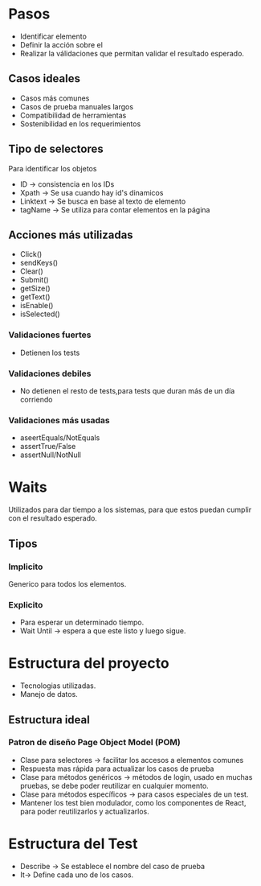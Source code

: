 # Pasos

- Identificar elemento
- Definir la acción sobre el
- Realizar la válidaciones que permitan validar el resultado esperado.

## Casos ideales

- Casos más comunes
- Casos de prueba manuales largos
- Compatibilidad de herramientas
- Sostenibilidad en los requerimientos

## Tipo de selectores

Para identificar los objetos

- ID -> consistencia en los IDs
- Xpath -> Se usa cuando hay id's dinamicos
- Linktext -> Se busca en base al texto de elemento
- tagName -> Se utiliza para contar elementos en la página

## Acciones más utilizadas

- Click()
- sendKeys()
- Clear()
- Submit()
- getSize()
- getText()
- isEnable()
- isSelected()

### Validaciones fuertes

- Detienen los tests

### Validaciones debiles

- No detienen el resto de tests,para tests que duran más de un día corriendo

### Validaciones más usadas

- aseertEquals/NotEquals
- assertTrue/False
- assertNull/NotNull

# Waits

Utilizados para dar tiempo a los sistemas, para que estos puedan cumplir con el resultado esperado.

## Tipos

### Implicito

Generico para todos los elementos.

### Explicito

- Para esperar un determinado tiempo.
- Wait Until -> espera a que este listo y luego sigue.

# Estructura del proyecto

- Tecnologias utilizadas.
- Manejo de datos.

## Estructura ideal

### Patron de diseño Page Object Model (POM)

- Clase para selectores -> facilitar los accesos a elementos comunes
- Respuesta mas rápida para actualizar los casos de prueba
- Clase para métodos genéricos -> métodos de login, usado en muchas pruebas, se debe poder reutilizar en cualquier momento.
- Clase para métodos específicos -> para casos especiales de un test.
- Mantener los test bien modulador, como los componentes de React, para poder reutilizarlos y actualizarlos.

# Estructura del Test

- Describe -> Se establece el nombre del caso de prueba
- It-> Define cada uno de los casos.
